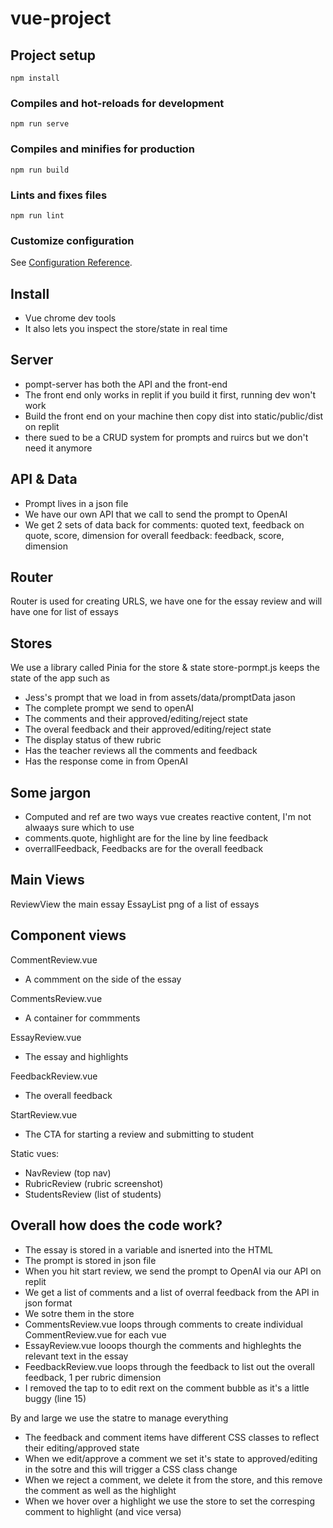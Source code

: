 # vue-project

## Project setup
```
npm install
```
### Compiles and hot-reloads for development
```
npm run serve
```
### Compiles and minifies for production
```
npm run build
```
### Lints and fixes files
```
npm run lint
```
### Customize configuration
See [Configuration Reference](https://cli.vuejs.org/config/).



## Install
- Vue chrome dev tools
- It also lets you inspect the store/state in real time



## Server
- pompt-server has both the API and the front-end
- The front end only works in replit if you build it first, running dev won't work
- Build the front end on your machine then copy dist into static/public/dist on replit
- there sued to be a CRUD system for prompts and ruircs but we don't need it anymore



## API & Data
- Prompt lives in a json file
- We have our own API that we call to send the prompt to OpenAI
- We get 2 sets of data back
for comments: quoted text, feedback on quote, score, dimension
for overall feedback: feedback, score, dimension

## Router
Router is used for creating URLS, we have one for the essay review and will have one for list of essays


## Stores
We use a library called Pinia for the store & state
store-pormpt.js keeps the state of the app such as
- Jess's prompt that we load in from assets/data/promptData jason
- The complete prompt we send to openAI
- The comments and their approved/editing/reject state
- The overal feedback and their approved/editing/reject state
- The display status of thew rubric
- Has the teacher reviews all the comments and feedback
- Has the response come in from OpenAI

## Some jargon
- Computed and ref are two ways vue creates reactive content, I'm not alwaays sure which to use
- comments.quote, highlight are for the line by line feedback
- overrallFeedback, Feedbacks are for the overall feedback

## Main Views
ReviewView the main essay
EssayList png of a list of essays


## Component views
CommentReview.vue
- A commment on the side of the essay

CommentsReview.vue
- A container for commments

EssayReview.vue
- The essay and highlights

FeedbackReview.vue
- The overall feedback

StartReview.vue
- The CTA for starting a review and submitting to student

Static vues:
- NavReview (top nav)
- RubricReview (rubric screenshot)
- StudentsReview (list of students)

## Overall how does the code work?
- The essay is stored in a variable and isnerted into the HTML
- The prompt is stored in json file
- When you hit start review, we send the prompt to OpenAI via our API on replit 
- We get a list of comments and a list of overral feedback from the API in json format
- We sotre them in the store
- CommentsReview.vue loops through comments to create individual CommentReview.vue for each vue
- EssayReview.vue looops thourgh the comments and highleghts the relevant text in the essay
- FeedbackReview.vue loops through the feedback to list out the overall feedback, 1 per rubric dimension
- I removed the tap to to edit rext on the comment bubble as it's a little buggy (line 15)

By and large we use the statre to manage everything
- The feedback and comment items have different CSS classes to reflect their editing/approved state
- When we edit/approve a comment we set it's state to approved/editing in the sotre and this will trigger a CSS class change
- When we reject a comment, we delete it from the store, and this remove the comment as well as the highlight
- When we hover over a highlight we use the store to set the corresping comment to highlight (and vice versa)

